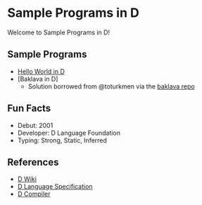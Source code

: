 # Sample Programs in D

Welcome to Sample Programs in D!

## Sample Programs

- [Hello World in D][2]
- [Baklava in D]
  - Solution borrowed from @toturkmen via the [baklava repo][1]

## Fun Facts

- Debut: 2001
- Developer: D Language Foundation
- Typing: Strong, Static, Inferred

## References

- [D Wiki][3]
- [D Language Specification][4]
- [D Compiler][5]

[1]: https://github.com/toturkmen/baklava
[2]: https://therenegadecoder.com/code/hello-world-in-d/
[3]: https://en.wikipedia.org/wiki/D_(programming_language)
[4]: https://dlang.org/spec/spec.html
[5]: https://github.com/dlang/dmd
